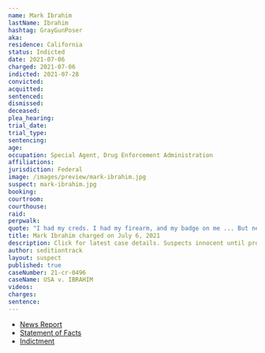 ```yaml
---
name: Mark Ibrahim
lastName: Ibrahim
hashtag: GrayGunPoser
aka:
residence: California
status: Indicted
date: 2021-07-06
charged: 2021-07-06
indicted: 2021-07-28
convicted:
acquitted:
sentenced:
dismissed:
deceased:
plea_hearing:
trial_date:
trial_type:
sentencing:
age:
occupation: Special Agent, Drug Enforcement Administration
affiliations:
jurisdiction: Federal
image: /images/preview/mark-ibrahim.jpg
suspect: mark-ibrahim.jpg
booking:
courtroom:
courthouse:
raid:
perpwalk:
quote: "I had my creds. I had my firearm, and my badge on me ... But never exposed ... Not that I know of."
title: Mark Ibrahim charged on July 6, 2021
description: Click for latest case details. Suspects innocent until proven guilty.
author: seditiontrack
layout: suspect
published: true
caseNumber: 21-cr-0496
caseName: USA v. IBRAHIM
videos:
charges:
sentence:
---
```

- [News Report](https://www.cbsnews.com/news/mark-ibrahim-dea-agent-arrested-capitol-riot-gun-badge/)
- [Statement of Facts](https://www.justice.gov/usao-dc/case-multi-defendant/file/1413286/download)
- [Indictment](https://www.justice.gov/usao-dc/case-multi-defendant/file/1422231/download)
